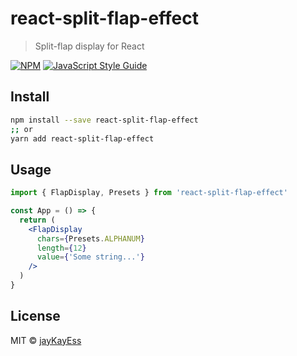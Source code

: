 # react-split-flap-effect

> Split-flap display for React

[![NPM](https://img.shields.io/npm/v/react-split-flap-effect.svg)](https://www.npmjs.com/package/react-split-flap-effect) [![JavaScript Style Guide](https://img.shields.io/badge/code_style-standard-brightgreen.svg)](https://standardjs.com)

## Install

```bash
npm install --save react-split-flap-effect
;; or
yarn add react-split-flap-effect
```

## Usage

```jsx
import { FlapDisplay, Presets } from 'react-split-flap-effect'

const App = () => {
  return (
    <FlapDisplay
      chars={Presets.ALPHANUM}
      length={12}
      value={'Some string...'}
    />
  )
}
```

## License

MIT © [jayKayEss](https://github.com/jayKayEss)
